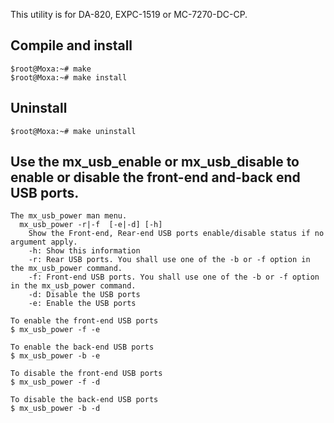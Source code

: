 This utility is for DA-820, EXPC-1519 or MC-7270-DC-CP.

## Compile and install
	
	$root@Moxa:~# make
	$root@Moxa:~# make install

## Uninstall

	$root@Moxa:~# make uninstall

## Use the mx_usb_enable or mx_usb_disable to enable or disable the front-end and-back end USB ports.

	The mx_usb_power man menu.
	  mx_usb_power -r|-f  [-e|-d] [-h]
	    Show the Front-end, Rear-end USB ports enable/disable status if no argument apply.
	    -h: Show this information
	    -r: Rear USB ports. You shall use one of the -b or -f option in the mx_usb_power command.
	    -f: Front-end USB ports. You shall use one of the -b or -f option in the mx_usb_power command.
	    -d: Disable the USB ports
	    -e: Enable the USB ports

	To enable the front-end USB ports
	$ mx_usb_power -f -e

	To enable the back-end USB ports
	$ mx_usb_power -b -e

	To disable the front-end USB ports
	$ mx_usb_power -f -d

	To disable the back-end USB ports
	$ mx_usb_power -b -d

